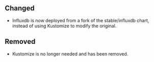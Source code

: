 
## Changed

- Influxdb is now deployed from a fork of the stable/influxdb chart, instead of using Kustomize to modify the original.

## Removed

- Kustomize is no longer needed and has been removed.
